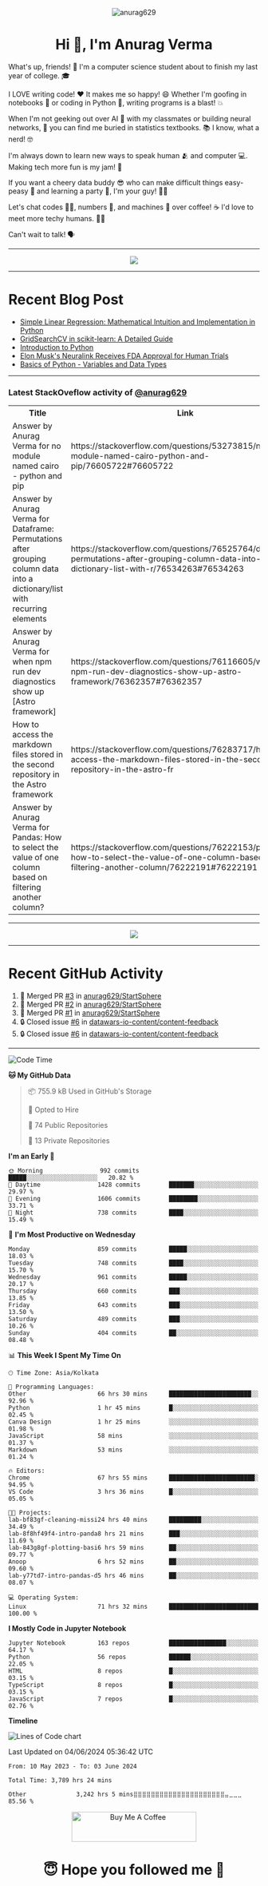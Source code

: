 

<p align="center"> <img src="https://komarev.com/ghpvc/?username=anurag629&label=Profile%20views&color=0e75b6&style=flat" alt="anurag629" /> </p>

<h1 align="center">Hi 👋, I'm Anurag Verma</h1>

What's up, friends! 👋 I'm a computer science student about to finish my last year of college. 🎓

I LOVE writing code! ❤️ It makes me so happy! 😄 Whether I'm goofing in notebooks 📓 or coding in Python 🐍, writing programs is a blast! 💥

When I'm not geeking out over AI 🤖 with my classmates or building neural networks, 🧠 you can find me buried in statistics textbooks. 📚 I know, what a nerd! 🤓

I'm always down to learn new ways to speak human 🫂 and computer 💻. Making tech more fun is my jam! 🍇

If you want a cheery data buddy 😎 who can make difficult things easy-peasy 🥝 and learning a party 🎉, I'm your guy! 🙋‍♂️

Let's chat codes 👨‍💻, numbers 🧮, and machines 🤖 over coffee! ☕ I'd love to meet more techy humans. 💁‍♂️

Can't wait to talk! 🗣️

---

<p align="center">
  <img src="https://spotify-github-profile.vercel.app/api/view.svg?uid=mwvywke3fo2gajpenodnmobfh&cover_image=true&theme=default&show_offline=false&background_color=121212&interchange=false&bar_color=53b14f&bar_color_cover=true">
</p>

---

# Recent Blog Post

<!-- BLOG-POST-LIST:START -->
- [Simple Linear Regression: Mathematical Intuition and Implementation in Python](https://codercops.tech/blog/machine-learning-algorithms/simple-linear-regression-mathematical-intuation)
- [GridSearchCV in scikit-learn: A Detailed Guide](https://codercops.tech/blog/gridsearchcv-in-scikit-learn-a-detailed-guide)
- [Introduction to Python](https://codercops.tech/blog/python-tutorial/introduction-to-python)
- [Elon Musk&#39;s Neuralink Receives FDA Approval for Human Trials](https://codercops.tech/blog/elon-musks-neuralink-receives-fda-approval-for-human-trials)
- [Basics of Python - Variables and Data Types](https://codercops.tech/blog/python-basics-of-python-variables-and-data-types)
<!-- BLOG-POST-LIST:END -->

---

### Latest StackOveflow activity of [@anurag629](https://github.com/anurag629)
<table>
  <tr><th>Title</th><th>Link</th></tr>
  <!-- STACKOVERFLOW:START --><tr><td>Answer by Anurag Verma for no module named cairo - python and pip</td><td>https://stackoverflow.com/questions/53273815/no-module-named-cairo-python-and-pip/76605722#76605722</td></tr><tr><td>Answer by Anurag Verma for Dataframe: Permutations after grouping column data into a dictionary/list with recurring elements</td><td>https://stackoverflow.com/questions/76525764/dataframe-permutations-after-grouping-column-data-into-a-dictionary-list-with-r/76534263#76534263</td></tr><tr><td>Answer by Anurag Verma for when npm run dev diagnostics show up [Astro framework]</td><td>https://stackoverflow.com/questions/76116605/when-npm-run-dev-diagnostics-show-up-astro-framework/76362357#76362357</td></tr><tr><td>How to access the markdown files stored in the second repository in the Astro framework</td><td>https://stackoverflow.com/questions/76283717/how-to-access-the-markdown-files-stored-in-the-second-repository-in-the-astro-fr</td></tr><tr><td>Answer by Anurag Verma for Pandas: How to select the value of one column based on filtering another column?</td><td>https://stackoverflow.com/questions/76222153/pandas-how-to-select-the-value-of-one-column-based-on-filtering-another-column/76222191#76222191</td></tr><!-- STACKOVERFLOW:END -->
</table>

---

<p align="center">
  <img alig src="https://github-profile-trophy.vercel.app/?username=anurag629&theme=onedark&column=-1" />
</p>

---

# Recent GitHub Activity
<!--START_SECTION:activity-->
1. 🎉 Merged PR [#3](https://github.com/anurag629/StartSphere/pull/3) in [anurag629/StartSphere](https://github.com/anurag629/StartSphere)
2. 🎉 Merged PR [#2](https://github.com/anurag629/StartSphere/pull/2) in [anurag629/StartSphere](https://github.com/anurag629/StartSphere)
3. 🎉 Merged PR [#1](https://github.com/anurag629/StartSphere/pull/1) in [anurag629/StartSphere](https://github.com/anurag629/StartSphere)
4. 🔒 Closed issue [#6](https://github.com/datawars-io-content/content-feedback/issues/6) in [datawars-io-content/content-feedback](https://github.com/datawars-io-content/content-feedback)
5. 🔒 Closed issue [#6](https://github.com/datawars-io-content/content-feedback/issues/6) in [datawars-io-content/content-feedback](https://github.com/datawars-io-content/content-feedback)
<!--END_SECTION:activity-->

---

<!--START_SECTION:waka-->
![Code Time](http://img.shields.io/badge/Code%20Time-3%2C791%20hrs%205%20mins-blue)

**🐱 My GitHub Data** 

> 📦 755.9 kB Used in GitHub's Storage 
 > 
> 💼 Opted to Hire
 > 
> 📜 74 Public Repositories 
 > 
> 🔑 13 Private Repositories 
 > 
**I'm an Early 🐤** 

```text
🌞 Morning                992 commits         █████░░░░░░░░░░░░░░░░░░░░   20.82 % 
🌆 Daytime                1428 commits        ███████░░░░░░░░░░░░░░░░░░   29.97 % 
🌃 Evening                1606 commits        ████████░░░░░░░░░░░░░░░░░   33.71 % 
🌙 Night                  738 commits         ████░░░░░░░░░░░░░░░░░░░░░   15.49 % 
```
📅 **I'm Most Productive on Wednesday** 

```text
Monday                   859 commits         █████░░░░░░░░░░░░░░░░░░░░   18.03 % 
Tuesday                  748 commits         ████░░░░░░░░░░░░░░░░░░░░░   15.70 % 
Wednesday                961 commits         █████░░░░░░░░░░░░░░░░░░░░   20.17 % 
Thursday                 660 commits         ███░░░░░░░░░░░░░░░░░░░░░░   13.85 % 
Friday                   643 commits         ███░░░░░░░░░░░░░░░░░░░░░░   13.50 % 
Saturday                 489 commits         ███░░░░░░░░░░░░░░░░░░░░░░   10.26 % 
Sunday                   404 commits         ██░░░░░░░░░░░░░░░░░░░░░░░   08.48 % 
```


📊 **This Week I Spent My Time On** 

```text
🕑︎ Time Zone: Asia/Kolkata

💬 Programming Languages: 
Other                    66 hrs 30 mins      ███████████████████████░░   92.96 % 
Python                   1 hr 45 mins        █░░░░░░░░░░░░░░░░░░░░░░░░   02.45 % 
Canva Design             1 hr 25 mins        ░░░░░░░░░░░░░░░░░░░░░░░░░   01.98 % 
JavaScript               58 mins             ░░░░░░░░░░░░░░░░░░░░░░░░░   01.37 % 
Markdown                 53 mins             ░░░░░░░░░░░░░░░░░░░░░░░░░   01.24 % 

🔥 Editors: 
Chrome                   67 hrs 55 mins      ████████████████████████░   94.95 % 
VS Code                  3 hrs 36 mins       █░░░░░░░░░░░░░░░░░░░░░░░░   05.05 % 

🐱‍💻 Projects: 
lab-bf83gf-cleaning-missi24 hrs 40 mins      █████████░░░░░░░░░░░░░░░░   34.49 % 
lab-8f8hf49f4-intro-panda8 hrs 21 mins       ███░░░░░░░░░░░░░░░░░░░░░░   11.69 % 
lab-843g8gf-plotting-basi6 hrs 59 mins       ██░░░░░░░░░░░░░░░░░░░░░░░   09.77 % 
Anoop                    6 hrs 52 mins       ██░░░░░░░░░░░░░░░░░░░░░░░   09.60 % 
lab-y77td7-intro-pandas-d5 hrs 46 mins       ██░░░░░░░░░░░░░░░░░░░░░░░   08.07 % 

💻 Operating System: 
Linux                    71 hrs 32 mins      █████████████████████████   100.00 % 
```

**I Mostly Code in Jupyter Notebook** 

```text
Jupyter Notebook         163 repos           ████████████████░░░░░░░░░   64.17 % 
Python                   56 repos            ██████░░░░░░░░░░░░░░░░░░░   22.05 % 
HTML                     8 repos             █░░░░░░░░░░░░░░░░░░░░░░░░   03.15 % 
TypeScript               8 repos             █░░░░░░░░░░░░░░░░░░░░░░░░   03.15 % 
JavaScript               7 repos             █░░░░░░░░░░░░░░░░░░░░░░░░   02.76 % 
```



**Timeline**

![Lines of Code chart](https://raw.githubusercontent.com/anurag629/anurag629/main/assets/bar_graph.png)


 Last Updated on 04/06/2024 05:36:42 UTC
<!--END_SECTION:waka-->

<!--START_SECTION:waka-simple-->

```text
From: 10 May 2023 - To: 03 June 2024

Total Time: 3,789 hrs 24 mins

Other              3,242 hrs 5 mins⣿⣿⣿⣿⣿⣿⣿⣿⣿⣿⣿⣿⣿⣿⣿⣿⣿⣿⣿⣿⣿⣤⣀⣀⣀   85.56 %
```

<!--END_SECTION:waka-simple-->

<p align="center"> 
<a href="https://www.buymeacoffee.com/anurag629" target="_blank"><img src="https://cdn.buymeacoffee.com/buttons/default-orange.png" alt="Buy Me A Coffee" height="60" width="250"></a>
</p>


<h1 align="center"> 😇 Hope you followed me 🥰  </h1>
